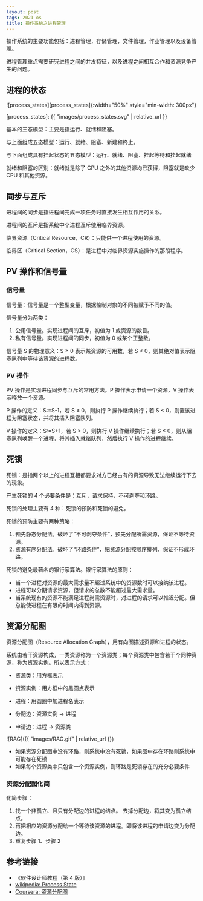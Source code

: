 ```yaml
---
layout: post
tags: 2021 os
title: 操作系统之进程管理
---
```


操作系统的主要功能包括：进程管理，存储管理，文件管理，作业管理以及设备管理。

进程管理重点需要研究进程之间的并发特征，以及进程之间相互合作和资源竞争产生的问题。

## 进程的状态

![process_states][process_states]{:width="50%" style="min-width: 300px"}

[process_states]: {{ "images/process_states.svg" | relative_url }}

基本的三态模型：主要是指运行、就绪和阻塞。

与上面组成五态模型：运行、就绪、阻塞、新建和终止。

与下面组成具有挂起状态的五态模型：运行、就绪、阻塞、挂起等待和挂起就绪

就绪和阻塞的区别：就绪就是除了 CPU 之外的其他资源均已获得，阻塞就是缺少 CPU 和其他资源。

## 同步与互斥

进程间的同步是指进程间完成一项任务时直接发生相互作用的关系。

进程间的互斥是指系统中个进程互斥使用临界资源。

临界资源（Critical Resource，CR）：只能供一个进程使用的资源。

临界区（Critical Section，CS）：是进程中对临界资源实施操作的那段程序。

## PV 操作和信号量

### 信号量

信号量：信号量是一个整型变量，根据控制对象的不同被赋予不同的值。

信号量分为两类：

1. 公用信号量。实现进程间的互斥，初值为 1 或资源的数目。
2. 私有信号量。实现进程间的同步，初值为 0 或某个正整数。

信号量 S 的物理意义：S &ge; 0 表示某资源的可用数，若 S < 0，则其绝对值表示阻塞队列中等待该资源的进程数。

### PV 操作

PV 操作是实现进程同步与互斥的常用方法。P 操作表示申请一个资源，V 操作表示释放一个资源。

P 操作的定义：S:=S-1，若 S &ge; 0，则执行 P 操作继续执行；若 S &lt; 0，则置该进程为阻塞状态，并将其插入阻塞队列。

V 操作的定义：S:=S+1，若 S &gt; 0，则执行 V 操作继续执行；若 S &le; 0，则从阻塞队列唤醒一个进程，将其插入就绪队列，然后执行 V 操作的进程继续。

## 死锁

死锁：是指两个以上的进程互相都要求对方已经占有的资源导致无法继续运行下去的现象。

产生死锁的 4 个必要条件是：互斥，请求保持，不可剥夺和环路。

死锁的处理主要有 4 种：死锁的预防和死锁的避免。

死锁的预防主要有两种策略：

1. 预先静态分配法。破坏了“不可剥夺条件”，预先分配所需资源，保证不等待资源。
2. 资源有序分配法。破坏了“环路条件”，把资源分配按顺序排列，保证不形成环路。

死锁的避免最著名的银行家算法。银行家算法的原则：

- 当一个进程对资源的最大需求量不超过系统中的资源数时可以接纳该进程。
- 进程可以分期请求资源，但请求的总数不能超过最大需求量。
- 当系统现有的资源不能满足进程尚需资源时，对进程的请求可以推迟分配。但总能使进程在有限的时间内得到资源。

## 资源分配图

资源分配图（Resource Allocation Graph），用有向图描述资源和进程的状态。

系统由若干资源构成，一类资源称为一个资源类；每个资源类中包含若干个同种资源，称为资源实例。所以表示方式：

- 资源类：用方框表示
- 资源实例：用方框中的黑圆点表示
- 进程：用圆圈中加进程名表示

- 分配边：资源实例 -> 进程
- 申请边：进程 -> 资源类

![RAG]({{ "images/RAG.gif" | relative_url }})

- 如果资源分配图中没有环路，则系统中没有死锁，如果图中存在环路则系统中可能存在死锁
- 如果每个资源类中只包含一个资源实例，则环路是死锁存在的充分必要条件

### 资源分配图化简

化简步骤：

1. 找一个非孤立、且只有分配边的进程的结点。 去掉分配边，将其变为孤立结点。
2. 再把相应的资源分配给一个等待该资源的进程。即将该进程的申请边变为分配边。
3. 重复步骤 1、步骤 2

## 参考链接

- 《软件设计师教程（第 4 版）》
- [wikipedia: Process State](https://en.wikipedia.org/wiki/Process_state)
- [Coursera: 资源分配图](https://www.coursera.org/lecture/os-pku/zi-yuan-fen-pei-tu-JvKcU)
